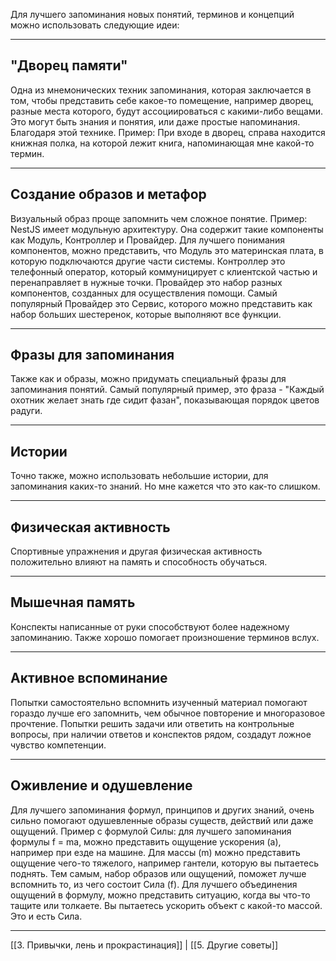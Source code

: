 Для лучшего запоминания новых понятий, терминов и концепций можно использовать следующие идеи:

---
## "Дворец памяти"

Одна из мнемонических техник запоминания, которая заключается в том, чтобы представить себе какое-то помещение, например дворец, разные места которого, будут ассоциироваться с какими-либо вещами. Это могут быть знания и понятия, или даже простые напоминания. Благодаря этой технике.
Пример: При входе в дворец, справа находится книжная полка, на которой лежит книга, напоминающая мне какой-то термин.

---
## Создание образов и метафор

Визуальный образ проще запомнить чем сложное понятие. 
Пример: NestJS имеет модульную архитектуру. Она содержит такие компоненты как Модуль, Контроллер и Провайдер. Для лучшего понимания компонентов, можно представить, что Модуль это материнская плата, в которую подключаются другие части системы. Контроллер это телефонный оператор, который коммуницирует с клиентской частью и перенаправляет в нужные точки. Провайдер это набор разных компонентов, созданных для осуществления помощи. Самый популярный Провайдер это Сервис, которого можно представить как набор больших шестеренок, которые выполняют все функции.

---
## Фразы для запоминания

Также как и образы, можно придумать специальный фразы для запоминания понятий. Самый популярный пример, это фраза - "Каждый охотник желает знать где сидит фазан", показывающая порядок цветов радуги.

---
## Истории

Точно также, можно использовать небольшие истории, для запоминания каких-то знаний. Но мне кажется что это как-то слишком.

---
## Физическая активность

Спортивные упражнения и другая физическая активность положительно влияют на память и способность обучаться.

---
## Мышечная память

Конспекты написанные от руки способствуют более надежному запоминанию. Также хорошо помогает произношение терминов вслух.

---
## Активное вспоминание

Попытки самостоятельно вспомнить изученный материал помогают гораздо лучше его запомнить, чем обычное повторение и многоразовое прочтение. Попытки решить задачи или ответить на контрольные вопросы, при наличии ответов и конспектов рядом, создадут ложное чувство компетенции.

---
## Оживление и одушевление

Для лучшего запоминания формул, принципов и других знаний, очень сильно помогают одушевленные образы существ, действий или даже ощущений. Пример с формулой Силы: для лучшего запоминания формулы f = ma, можно представить ощущение ускорения (a), например при езде на машине. Для массы (m) можно представить ощущение чего-то тяжелого, например гантели, которую вы пытаетесь поднять. Тем самым, набор образов или ощущений, поможет лучше вспомнить то, из чего состоит Сила (f). Для лучшего объединения ощущений в формулу, можно представить ситуацию, когда вы что-то тащите или толкаете. Вы пытаетесь ускорить объект с какой-то массой. Это и есть Сила.

---
[[3. Привычки, лень и прокрастинация]] | [[5. Другие советы]]
